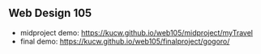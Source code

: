 ## Web Design 105

* midproject demo: https://kucw.github.io/web105/midproject/myTravel
* final demo: https://kucw.github.io/web105/finalproject/gogoro/
